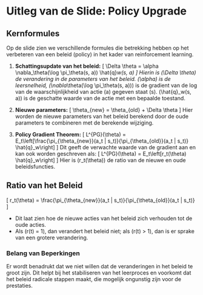 # Uitleg van de Slide: Policy Upgrade

## Kernformules

Op de slide zien we verschillende formules die betrekking hebben op het verbeteren van een beleid (policy) in het kader van reinforcement learning. 

1. **Schattingsupdate van het beleid:**
   \[
   \Delta \theta = \alpha \nabla_\theta(\log \pi_\theta(s, a)) \hat{q}_w(s, a)
   \]
   Hierin is \(\Delta \theta\) de verandering in de parameters van het beleid. \(\alpha\) is de leersnelheid, \(\nabla_\theta(\log \pi_\theta(s, a))\) is de gradient van de log van de waarschijnlijkheid van actie \(a\) gegeven staat \(s\). \(\hat{q}_w(s, a)\) is de geschatte waarde van de actie met een bepaalde toestand.

2. **Nieuwe parameters:**
   \[
   \theta_{new} = \theta_{old} + \Delta \theta
   \]
   Hier worden de nieuwe parameters van het beleid berekend door de oude parameters te combineren met de berekende wijziging.

3. **Policy Gradient Theorem:**
   \[
   L^{PG}(\theta) = E_t\left[\frac{\pi_{\theta_{new}}(a_t | s_t)}{\pi_{\theta_{old}}(a_t | s_t)} \hat{q}_w\right]
   \]
   Dit geeft de verwachte waarde van de gradient aan en kan ook worden geschreven als:
   \[
   L^{PG}(\theta) = E_t\left[r_t(\theta) \hat{q}_w\right]
   \]
   Hier is \(r_t(\theta)\) de ratio van de nieuwe en oude beleidsfuncties.

## Ratio van het Beleid

\[
r_t(\theta) = \frac{\pi_{\theta_{new}}(a_t | s_t)}{\pi_{\theta_{old}}(a_t | s_t)}
\]
- Dit laat zien hoe de nieuwe acties van het beleid zich verhouden tot de oude acties.
- Als \(r(t) = 1\), dan verandert het beleid niet; als \(r(t) > 1\), dan is er sprake van een grotere verandering.

### Belang van Beperkingen

Er wordt benadrukt dat we niet willen dat de veranderingen in het beleid te groot zijn. Dit helpt bij het stabiliseren van het leerproces en voorkomt dat het beleid radicale stappen maakt, die mogelijk ongunstig zijn voor de prestaties.